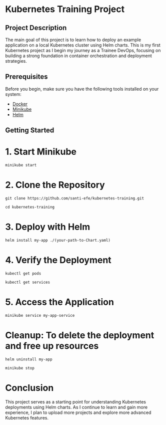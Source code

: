 # Kubernetes Training Project

## Project Description

The main goal of this project is to learn how to deploy an example application on a local Kubernetes cluster using Helm charts. This is my first Kubernetes project as I begin my journey as a Trainee DevOps, focusing on building a strong foundation in container orchestration and deployment strategies.

## Prerequisites

Before you begin, make sure you have the following tools installed on your system:

- [Docker](https://docs.docker.com/get-docker/)
- [Minikube](https://minikube.sigs.k8s.io/docs/start/)
- [Helm](https://helm.sh/docs/intro/install/)

## Getting Started

# 1. Start Minikube
```minikube start ```

# 2. Clone the Repository
```git clone https://github.com/santi-efe/kubernetes-training.git```

```cd kubernetes-training```

# 3. Deploy with Helm
```helm install my-app ./(your-path-to-Chart.yaml)```

# 4. Verify the Deployment
```kubectl get pods```

```kubectl get services```

# 5. Access the Application
```minikube service my-app-service```

# Cleanup: To delete the deployment and free up resources
```helm uninstall my-app```

```minikube stop```

# Conclusion
 This project serves as a starting point for understanding Kubernetes deployments using Helm charts.
 As I continue to learn and gain more experience, I plan to upload more projects and explore more advanced Kubernetes features.
